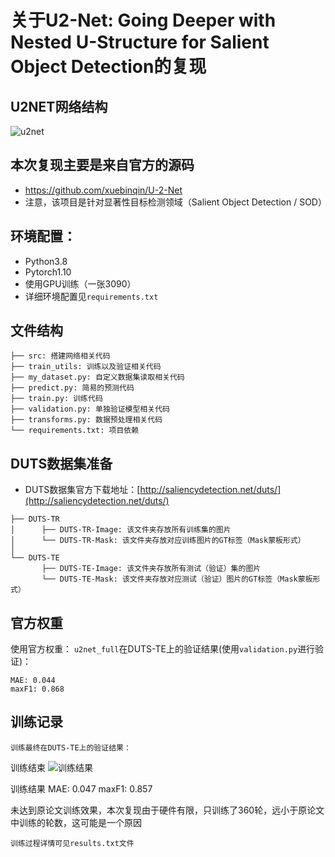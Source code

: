 # 关于U2-Net: Going Deeper with Nested U-Structure for Salient Object Detection的复现

## U2NET网络结构

![u2net](https://github.com/user-attachments/assets/28820512-46cb-42a9-bc51-46da4c670aed)


## 本次复现主要是来自官方的源码
- https://github.com/xuebinqin/U-2-Net
- 注意，该项目是针对显著性目标检测领域（Salient Object Detection / SOD）

## 环境配置：
- Python3.8
- Pytorch1.10
- 使用GPU训练（一张3090）
- 详细环境配置见`requirements.txt`


## 文件结构
```
├── src: 搭建网络相关代码
├── train_utils: 训练以及验证相关代码
├── my_dataset.py: 自定义数据集读取相关代码
├── predict.py: 简易的预测代码
├── train.py: 训练代码
├── validation.py: 单独验证模型相关代码
├── transforms.py: 数据预处理相关代码
└── requirements.txt: 项目依赖
```

## DUTS数据集准备
- DUTS数据集官方下载地址：[http://saliencydetection.net/duts/](http://saliencydetection.net/duts/)

```
├── DUTS-TR
│      ├── DUTS-TR-Image: 该文件夹存放所有训练集的图片
│      └── DUTS-TR-Mask: 该文件夹存放对应训练图片的GT标签（Mask蒙板形式）
│
└── DUTS-TE
       ├── DUTS-TE-Image: 该文件夹存放所有测试（验证）集的图片
       └── DUTS-TE-Mask: 该文件夹存放对应测试（验证）图片的GT标签（Mask蒙板形式）
```

## 官方权重
使用官方权重：
`u2net_full`在DUTS-TE上的验证结果(使用`validation.py`进行验证)：

```
MAE: 0.044
maxF1: 0.868
```

## 训练记录

```
训练最终在DUTS-TE上的验证结果：
```
训练结束
![训练结果](https://github.com/user-attachments/assets/fca0d39b-1010-4e45-bb5c-1cfb465f19e4)


训练结果
MAE: 0.047
maxF1: 0.857

未达到原论文训练效果，本次复现由于硬件有限，只训练了360轮，远小于原论文中训练的轮数，这可能是一个原因
```
训练过程详情可见results.txt文件


